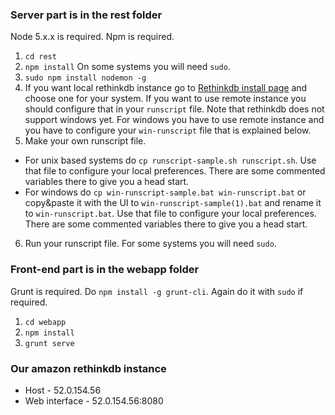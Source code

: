### Server part is in the rest folder
Node 5.x.x is required. Npm is required.

1. `cd rest`
2. `npm install` On some systems you will need `sudo`.
3. `sudo npm install nodemon -g`
4. If you want local rethinkdb instance go to [Rethinkdb install page](https://www.rethinkdb.com/docs/install/) and choose one for your system. If you want to use remote instance you should configure that in your `runscript` file. Note that rethinkdb does not support windows yet. For windows you have to use remote instance and you have to configure your `win-runscript` file that is explained below.
5. Make your own runscript file.
 - For unix based systems do `cp runscript-sample.sh runscript.sh`. Use that file to configure your local preferences. There are some commented variables there to give you a head start.
 - For windows do `cp win-runscript-sample.bat win-runscript.bat` or copy&paste it with the UI to `win-runscript-sample(1).bat` and rename it to `win-runscript.bat`. Use that file to configure your local preferences. There are some commented variables there to give you a head start.
6. Run your runscript file. For some systems you will need `sudo`.

### Front-end part is in the webapp folder
Grunt is required. Do `npm install -g grunt-cli`. Again do it with `sudo` if required.
1. `cd webapp`
2. `npm install`
3. `grunt serve`

### Our amazon rethinkdb instance
- Host - 52.0.154.56
- Web interface - 52.0.154.56:8080
